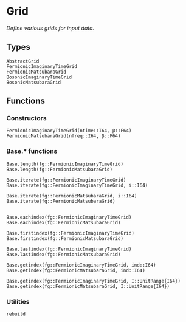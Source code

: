 # Grid

*Define various grids for input data.*

## Types

```@docs
AbstractGrid
FermionicImaginaryTimeGrid
FermionicMatsubaraGrid
BosonicImaginaryTimeGrid
BosonicMatsubaraGrid
```

## Functions

### Constructors

```@docs
FermionicImaginaryTimeGrid(ntime::I64, β::F64)
FermionicMatsubaraGrid(nfreq::I64, β::F64)
```

### Base.* functions

```@docs
Base.length(fg::FermionicImaginaryTimeGrid)
Base.length(fg::FermionicMatsubaraGrid)

Base.iterate(fg::FermionicImaginaryTimeGrid)
Base.iterate(fg::FermionicImaginaryTimeGrid, i::I64)

Base.iterate(fg::FermionicMatsubaraGrid, i::I64)
Base.iterate(fg::FermionicMatsubaraGrid)


Base.eachindex(fg::FermionicImaginaryTimeGrid)
Base.eachindex(fg::FermionicMatsubaraGrid)

Base.firstindex(fg::FermionicImaginaryTimeGrid)
Base.firstindex(fg::FermionicMatsubaraGrid)

Base.lastindex(fg::FermionicImaginaryTimeGrid)
Base.lastindex(fg::FermionicMatsubaraGrid)

Base.getindex(fg::FermionicImaginaryTimeGrid, ind::I64)
Base.getindex(fg::FermionicMatsubaraGrid, ind::I64)

Base.getindex(fg::FermionicImaginaryTimeGrid, I::UnitRange{I64})
Base.getindex(fg::FermionicMatsubaraGrid, I::UnitRange{I64})
```

### Utilities

```@docs
rebuild
```
